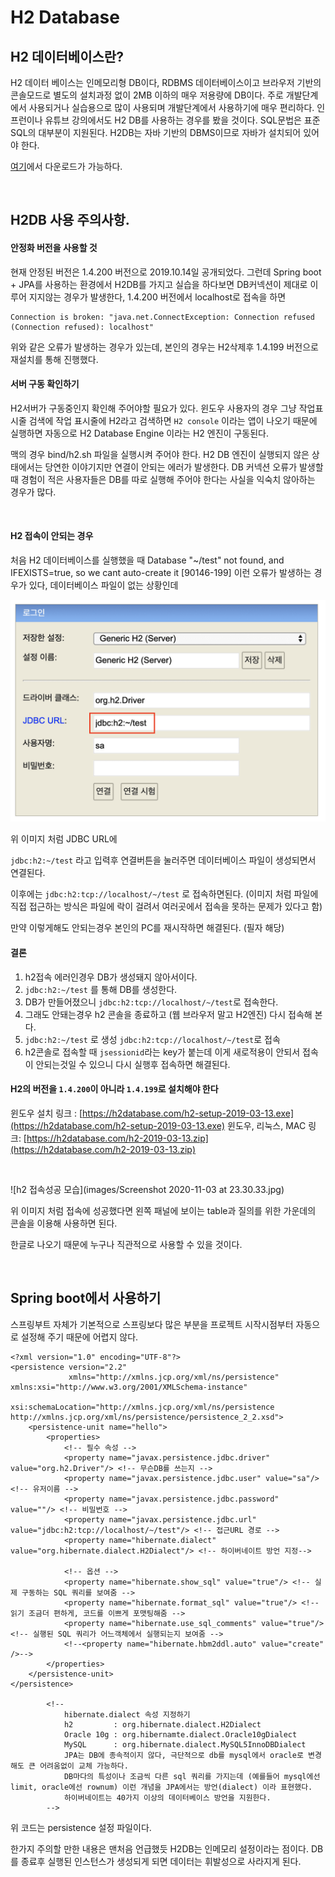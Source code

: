 # H2 Database 

## H2 데이터베이스란?

H2 데이터 베이스는 인메모리형 DB이다, RDBMS 데이터베이스이고 브라우저 기반의 콘솔모드로 별도의 설치과정 없이 2MB 이하의 매우 저용량에 DB이다.
주로 개발단계에서 사용되거나 실습용으로 많이 사용되며 개발단계에서 사용하기에 매우 편리하다. 인프런이나 유튜브 강의에서도 H2 DB를 사용하는 경우를
봤을 것이다. SQL문법은 표준SQL의 대부분이 지원된다. H2DB는 자바 기반의 DBMS이므로 자바가 설치되어 있어야 한다.

[여기](http://www.h2database.com/html/main.html)에서 다운로드가 가능하다.

<br>

## H2DB 사용 주의사항.

#### 안정화 버전을 사용할 것
현재 안정된 버전은 1.4.200 버전으로 2019.10.14일 공개되었다.
그런데 Spring boot + JPA를 사용하는 환경에서 H2DB를 가지고 실습을 하다보면 DB커넥션이 제대로
이루어 지지않는 경우가 발생한다,
1.4.200 버전에서 localhost로 접속을 하면
```
Connection is broken: "java.net.ConnectException: Connection refused (Connection refused): localhost"
```
위와 같은 오류가 발생하는 경우가 있는데, 본인의 경우는 H2삭제후 1.4.199 버전으로 재설치를 통해 진행했다.


#### 서버 구동 확인하기
H2서버가 구동중인지 확인해 주어야할 필요가 있다.
윈도우 사용자의 경우 그냥 작업표시줄 검색에 작업 표시줄에 H2라고 검색하면 `H2 console` 이라는 앱이 나오기 때문에 실행하면 자동으로
H2 Database Engine 이라는 H2 엔진이 구동된다.

맥의 경우 bind/h2.sh 파일을 실행시켜 주어야 한다.
H2 DB 엔진이 실행되지 않은 상태에서는 당연한 이야기지만 연결이 안되는 에러가 발생한다.
DB 커넥션 오류가 발생할 때 경험이 적은 사용자들은 DB를 따로 실행해 주어야 한다는 사실을 익숙치 않아하는 경우가 많다.


<br>

#### H2 접속이 안되는 경우

처음 H2 데이터베이스를 실행했을 때 Database "~/test" not found, and IFEXISTS=true, so we cant auto-create it [90146-199] 이런 오류가 발생하는 경우가 있다, 데이터베이스 파일이 없는 상황인데
<br>

![h2 db 접속 콘솔](images/h2_db_create.png)

위 이미지 처럼 JDBC URL에

`jdbc:h2:~/test` 라고 입력후 연결버튼을 눌러주면 데이터베이스 파일이 생성되면서 연결된다.

이후에는 `jdbc:h2:tcp://localhost/~/test` 로 접속하면된다.
(이미지 처럼 파일에 직접 접근하는 방식은 파일에 락이 걸려서 여러곳에서 접속을 못하는 문제가 있다고 함)

만약 이렇게해도 안되는경우 본인의 PC를 재시작하면 해결된다. (필자 해당)

#### 결론
1. h2접속 에러인경우 DB가 생성돼지 않아서이다.
2. `jdbc:h2:~/test` 를 통해 DB를 생성한다.
3. DB가 만들어졌으니 `jdbc:h2:tcp://localhost/~/test`로 접속한다.
4. 그래도 안돼는경우 h2 콘솔을 종료하고 (웹 브라우저 말고 H2엔진) 다시 접속해 본다.
5. `jdbc:h2:~/test` 로 생성 `jdbc:h2:tcp://localhost/~/test`로 접속
6. h2콘솔로 접속할 때 `jsessionid`라는 key가 붙는데 이게 새로적용이 안되서 접속이 안되는것일 수 있으니 다시 실행후 접속하면 해결된다.

#### H2의 버전을 `1.4.200`이 아니라 `1.4.199`로 설치해야 한다
윈도우 설치 링크 : [https://h2database.com/h2-setup-2019-03-13.exe](https://h2database.com/h2-setup-2019-03-13.exe)
윈도우, 리눅스, MAC 링크: [https://h2database.com/h2-2019-03-13.zip](https://h2database.com/h2-2019-03-13.zip)

<br>

![h2 접속성공 모습](images/Screenshot 2020-11-03 at 23.30.33.jpg)

위 이미지 처럼 접속에 성공했다면 왼쪽 패널에 보이는 table과 질의를 위한 가운데의 콘솔을 이용해 사용하면 된다.

한글로 나오기 때문에 누구나 직관적으로 사용할 수 있을 것이다.

<br>

## Spring boot에서 사용하기

스프링부트 자체가 기본적으로 스프링보다 많은 부분을 프로젝트 시작시점부터 자동으로 설정해 주기 때문에
어렵지 않다.

```
<?xml version="1.0" encoding="UTF-8"?>
<persistence version="2.2"
             xmlns="http://xmlns.jcp.org/xml/ns/persistence" xmlns:xsi="http://www.w3.org/2001/XMLSchema-instance"
             xsi:schemaLocation="http://xmlns.jcp.org/xml/ns/persistence http://xmlns.jcp.org/xml/ns/persistence/persistence_2_2.xsd">
    <persistence-unit name="hello">
        <properties>
            <!-- 필수 속성 -->
            <property name="javax.persistence.jdbc.driver" value="org.h2.Driver"/> <!-- 무슨DB를 쓰는지 -->
            <property name="javax.persistence.jdbc.user" value="sa"/> <!-- 유저이름 -->
            <property name="javax.persistence.jdbc.password" value=""/> <!-- 비밀번호 -->
            <property name="javax.persistence.jdbc.url" value="jdbc:h2:tcp://localhost/~/test"/> <!-- 접근URL 경로 -->
            <property name="hibernate.dialect" value="org.hibernate.dialect.H2Dialect"/> <!-- 하이버네이트 방언 지정-->

            <!-- 옵션 -->
            <property name="hibernate.show_sql" value="true"/> <!-- 실제 구동하는 SQL 쿼리를 보여줌 -->
            <property name="hibernate.format_sql" value="true"/> <!-- 읽기 조금더 편하게, 코드를 이쁘게 포맷팅해줌 -->
            <property name="hibernate.use_sql_comments" value="true"/> <!-- 실행된 SQL 쿼리가 어느객체에서 실행되는지 보여줌 -->
            <!--<property name="hibernate.hbm2ddl.auto" value="create" />-->
        </properties>
    </persistence-unit>
</persistence>

        <!--
            hibernate.dialect 속성 지정하기
            h2         : org.hibernate.dialect.H2Dialect
            Oracle 10g : org.hibernamte.dialect.Oracle10gDialect
            MySQL      : org.hibernate.dialect.MySQL5InnoDBDialect
            JPA는 DB에 종속적이지 않다, 극단적으로 db를 mysql에서 oracle로 변경해도 큰 어려움없이 교체 가능하다.
            DB마다의 특성이나 조금씩 다른 sql 쿼리를 가지는데 (예를들어 mysql에선 limit, oracle에선 rownum) 이런 개념을 JPA에서는 방언(dialect) 이라 표현했다.
            하이버네이트는 40가지 이상의 데이터베이스 방언을 지원한다.
        -->
```

위 코드는 persistence 설정 파일이다.

한가지 주의할 만한 내용은 맨처음 언급했듯 H2DB는 인메모리 설정이라는 점이다.
DB를 종료후 실행된 인스턴스가 생성되게 되면 데이터는 휘발성으로 사라지게 된다.
